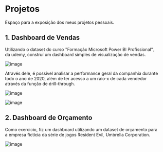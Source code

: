 # Projetos
Espaço para a exposição dos meus projetos pessoais.

## 1. Dashboard de Vendas

Utilizando o dataset do curso "Formação Microsoft Power BI Profissional", da udemy, construí um dashboard simples de visualização de vendas.

![image](https://user-images.githubusercontent.com/114424453/192331284-14bc3795-4b5e-4265-bbb1-ce7c6aede597.png)

Através dele, é possível analisar a performance geral da companhia durante todo o ano de 2020, além de ter acesso a um raio-x de cada vendedor através da função de drill-through.

![image](https://user-images.githubusercontent.com/114424453/192331644-61e4b960-7dc9-4400-a17b-98d37f6e8f1d.png)

![image](https://user-images.githubusercontent.com/114424453/192332578-129f8bee-afd6-4c4a-8ae2-bd68f872b07a.png)

## 2. Dashboard de Orçamento

Como exercício, fiz um dashboard utilizando um dataset de orçamento para a empresa fictícia da série de jogos Resident Evil, Umbrella Corporation.

![image](https://user-images.githubusercontent.com/114424453/192332853-3d06af53-f96e-4537-a193-109aa8e837d2.png)




